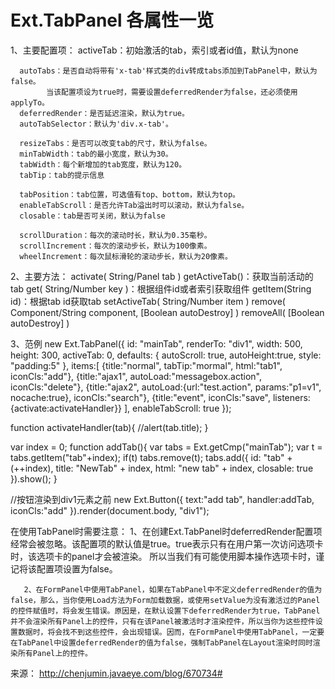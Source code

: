 #  Ext.TabPanel 各属性一览 #
1、主要配置项：
      activeTab：初始激活的tab，索引或者id值，默认为none
 
      autoTabs：是否自动将带有'x-tab'样式类的div转成tabs添加到TabPanel中，默认为false。
            当该配置项设为true时，需要设置deferredRender为false，还必须使用applyTo。
      deferredRender：是否延迟渲染，默认为true。
      autoTabSelector：默认为'div.x-tab'。
 
      resizeTabs：是否可以改变tab的尺寸，默认为false。
      minTabWidth：tab的最小宽度，默认为30。
      tabWidth：每个新增加的tab宽度，默认为120。
      tabTip：tab的提示信息
 
      tabPosition：tab位置，可选值有top、bottom，默认为top。
      enableTabScroll：是否允许Tab溢出时可以滚动，默认为false。
      closable：tab是否可关闭，默认为false
 
      scrollDuration：每次的滚动时长，默认为0.35毫秒。
      scrollIncrement：每次的滚动步长，默认为100像素。
      wheelIncrement：每次鼠标滑轮的滚动步长，默认为20像素。
 
2、主要方法：
      activate( String/Panel tab )
      getActiveTab()：获取当前活动的tab
      get( String/Number key )：根据组件id或者索引获取组件
      getItem(String id)：根据tab id获取tab
      setActiveTab( String/Number item )
      remove( Component/String component, [Boolean autoDestroy] )
      removeAll( [Boolean autoDestroy] )

3、范例
new Ext.TabPanel({
id: "mainTab",
renderTo: "div1",
width: 500,
height: 300,
activeTab: 0,
defaults: {
autoScroll: true,
autoHeight:true,
style: "padding:5"
},
items:[
{title:"normal", tabTip:"mormal", html:"tab1", iconCls:"add"},
{title:"ajax1", autoLoad:"messagebox.action", iconCls:"delete"},
{title:"ajax2", autoLoad:{url:"test.action", params:"p1=v1", nocache:true}, iconCls:"search"},
{title:"event", iconCls:"save", listeners:{activate:activateHandler}}
],
enableTabScroll: true
});

function activateHandler(tab){
//alert(tab.title);
}

var index = 0;
function addTab(){
var tabs = Ext.getCmp("mainTab");
var t = tabs.getItem("tab"+index);
if(t) tabs.remove(t);
tabs.add({
id: "tab" + (++index),
title: "NewTab" + index,
html: "new tab" + index,
closable: true
}).show();
}

//按钮渲染到div1元素之前
new Ext.Button({
text:"add tab",
handler:addTab,
iconCls:"add"
}).render(document.body, "div1");

在使用TabPanel时需要注意：
       1、在创建Ext.TabPanel时deferredRender配置项经常会被忽略。该配置项的默认值是true。true表示只有在用户第一次访问选项卡时，该选项卡的panel才会被渲染。 所以当我们有可能使用脚本操作选项卡时，谨记将该配置项设置为false。
 
       2、在FormPanel中使用TabPanel，如果在TabPanel中不定义deferredRender的值为false，那么，当你使用Load方法为Form加载数据，或使用setValue为没有激活过的Panel的控件赋值时，将会发生错误。原因是，在默认设置下deferredRender为true，TabPanel并不会渲染所有Panel上的控件，只有在该Panel被激活时才渲染控件，所以当你为这些控件设置数据时，将会找不到这些控件，会出现错误。因而，在FormPanel中使用TabPanel，一定要在TabPanel中设置deferredRender的值为false，强制TabPanel在Layout渲染时同时渲染所有Panel上的控件。

来源： http://chenjumin.javaeye.com/blog/670734#